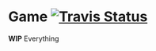 Game [![Travis Status](https://magnum.travis-ci.com/jsho32/Game.png)](https://magnum.travis-ci.com/jsho32/Game.svg?token=FHs3YeNRpySp9JjPx3sv)
====

**WIP** Everything